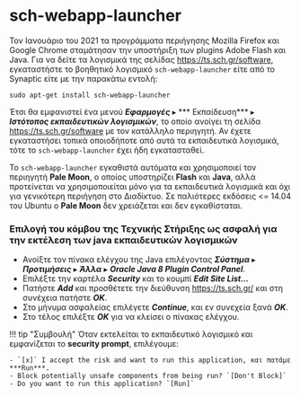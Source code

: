 # sch-webapp-launcher

Τον Ιανουάριο του 2021 τα προγράμματα περιήγησης Mozilla Firefox και Google
Chrome σταμάτησαν την υποστήριξη των plugins Adobe Flash και Java. Για να δείτε
τα λογισμικά της σελίδας <https://ts.sch.gr/software>, εγκαταστήστε το
βοηθητικό λογισμικό `sch-webapp-launcher` είτε από το Synaptic είτε με την
παρακάτω εντολή:

```shell
sudo apt-get install sch-webapp-launcher
```

Έτσι θα εμφανιστεί ένα μενού ***Εφαρμογές*** ▸ *** Εκπαίδευση*** ▸ ***Ιστότοπος
εκπαιδευτικών λογισμικών***, το οποίο ανοίγει τη σελίδα
<https://ts.sch.gr/software> με τον κατάλληλο περιηγητή. Αν έχετε εγκαταστήσει
τοπικά οποιοδήποτε από αυτά τα εκπαιδευτικά λογισμικά, τότε το
`sch-webapp-launcher` έχει ήδη εγκατασταθεί.

Το `sch-webapp-launcher` εγκαθιστά αυτόματα και χρησιμοποιεί τον περιηγητή
**Pale Moon**, ο οποίος υποστηρίζει **Flash** και **Java**, αλλά προτείνεται να
χρησιμοποιείται μόνο για τα εκπαιδευτικά λογισμικά και όχι για γενικότερη
περιήγηση στο Διαδίκτυο. Σε παλιότερες εκδόσεις <= 14.04 του Ubuntu ο **Pale
Moon** δεν χρειάζεται και δεν εγκαθίσταται.

### Επιλογή του κόμβου της Τεχνικής Στήριξης ως ασφαλή για την εκτέλεση των java εκπαιδευτικών λογισμικών

- Ανοίξτε τον πίνακα ελέγχου της Java επιλέγοντας ***Σύστημα*** ▸
  ***Προτιμήσεις*** ▸ ***Άλλα*** ▸ ***Oracle Java 8 Plugin Control Panel***.
- Επιλέξτε την καρτέλα ***Security*** και το κουμπί ***Edit Site List…***
- Πατήστε ***Add*** και προσθέτετε την διεύθυνση <https://ts.sch.gr/> και στη
  συνέχεια πατήστε ***OK***.
- Στο μήνυμα ασφαλείας επιλέγετε ***Continue***, και εν συνεχεία ξανά ***OK***.
- Στο τέλος επιλέξτε ***OK*** για να κλείσει ο πίνακας ελέγχου.

!!! tip "Συμβουλή"
    Όταν εκτελείται το εκπαιδευτικό λογισμικό και εμφανίζεται το **security
    prompt**, επιλέγουμε:

    - `[x]` I accept the risk and want to run this application, και πατάμε ***Run***.
    - Block potentially unsafe components from being run? `[Don't Block]`
    - Do you want to run this application? `[Run]`
